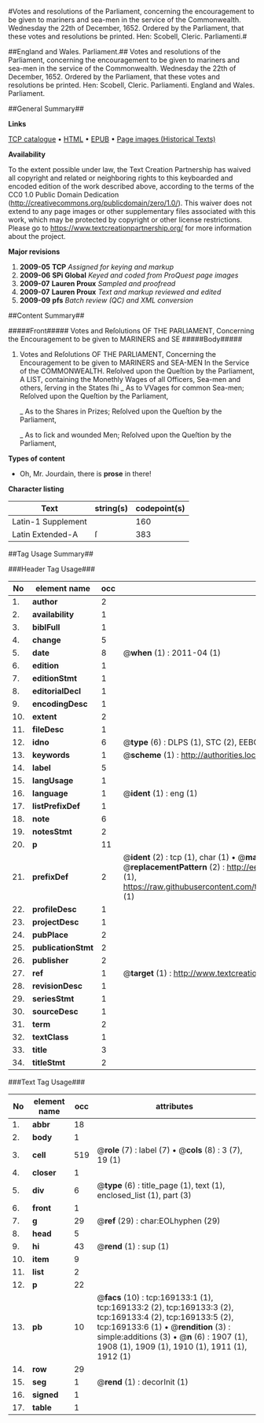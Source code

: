 #Votes and resolutions of the Parliament, concerning the encouragement to be given to mariners and sea-men in the service of the Commonwealth. Wednesday the 22th of December, 1652. Ordered by the Parliament, that these votes and resolutions be printed. Hen: Scobell, Cleric. Parliamenti.#

##England and Wales. Parliament.##
Votes and resolutions of the Parliament, concerning the encouragement to be given to mariners and sea-men in the service of the Commonwealth. Wednesday the 22th of December, 1652. Ordered by the Parliament, that these votes and resolutions be printed. Hen: Scobell, Cleric. Parliamenti.
England and Wales. Parliament.

##General Summary##

**Links**

[TCP catalogue](http://www.ota.ox.ac.uk/tcp/)  • 
[HTML](http://tei.it.ox.ac.uk/tcp/Texts-HTML/free/A74/A74462.html)  • 
[EPUB](http://tei.it.ox.ac.uk/tcp/Texts-EPUB/free/A74/A74462.epub) • 
[Page images (Historical Texts)](https://historicaltexts.jisc.ac.uk/eebo-99868252e)

**Availability**

To the extent possible under law, the Text Creation Partnership has waived all copyright and related or neighboring rights to this keyboarded and encoded edition of the work described above, according to the terms of the CC0 1.0 Public Domain Dedication (http://creativecommons.org/publicdomain/zero/1.0/). This waiver does not extend to any page images or other supplementary files associated with this work, which may be protected by copyright or other license restrictions. Please go to https://www.textcreationpartnership.org/ for more information about the project.

**Major revisions**

1. __2009-05__ __TCP__ *Assigned for keying and markup*
1. __2009-06__ __SPi Global__ *Keyed and coded from ProQuest page images*
1. __2009-07__ __Lauren Proux__ *Sampled and proofread*
1. __2009-07__ __Lauren Proux__ *Text and markup reviewed and edited*
1. __2009-09__ __pfs__ *Batch review (QC) and XML conversion*

##Content Summary##

#####Front#####
Votes and Reſolutions OF THE PARLIAMENT, Concerning the Encouragement to be given to MARINERS and SE
#####Body#####

1. Votes and Reſolutions OF THE PARLIAMENT, Concerning the Encouragement to be given to MARINERS and SEA-MEN In the Service of the COMMONWEALTH. Reſolved upon the Queſtion by the Parliament,
A LIST, containing the Monethly Wages of all Officers, Sea-men and others, ſerving in the States ſhi
    _ As to VVages for common Sea-men; Reſolved upon the Queſtion by the Parliament,

    _ As to the Shares in Prizes; Reſolved upon the Queſtion by the Parliament,

    _ As to ſick and wounded Men; Reſolved upon the Queſtion by the Parliament,

**Types of content**

  * Oh, Mr. Jourdain, there is **prose** in there!

**Character listing**


|Text|string(s)|codepoint(s)|
|---|---|---|
|Latin-1 Supplement| |160|
|Latin Extended-A|ſ|383|

##Tag Usage Summary##

###Header Tag Usage###

|No|element name|occ|attributes|
|---|---|---|---|
|1.|__author__|2||
|2.|__availability__|1||
|3.|__biblFull__|1||
|4.|__change__|5||
|5.|__date__|8| @__when__ (1) : 2011-04 (1)|
|6.|__edition__|1||
|7.|__editionStmt__|1||
|8.|__editorialDecl__|1||
|9.|__encodingDesc__|1||
|10.|__extent__|2||
|11.|__fileDesc__|1||
|12.|__idno__|6| @__type__ (6) : DLPS (1), STC (2), EEBO-CITATION (1), PROQUEST (1), VID (1)|
|13.|__keywords__|1| @__scheme__ (1) : http://authorities.loc.gov/ (1)|
|14.|__label__|5||
|15.|__langUsage__|1||
|16.|__language__|1| @__ident__ (1) : eng (1)|
|17.|__listPrefixDef__|1||
|18.|__note__|6||
|19.|__notesStmt__|2||
|20.|__p__|11||
|21.|__prefixDef__|2| @__ident__ (2) : tcp (1), char (1)  •  @__matchPattern__ (2) : ([0-9\-]+):([0-9IVX]+) (1), (.+) (1)  •  @__replacementPattern__ (2) : http://eebo.chadwyck.com/downloadtiff?vid=$1&page=$2 (1), https://raw.githubusercontent.com/textcreationpartnership/Texts/master/tcpchars.xml#$1 (1)|
|22.|__profileDesc__|1||
|23.|__projectDesc__|1||
|24.|__pubPlace__|2||
|25.|__publicationStmt__|2||
|26.|__publisher__|2||
|27.|__ref__|1| @__target__ (1) : http://www.textcreationpartnership.org/docs/. (1)|
|28.|__revisionDesc__|1||
|29.|__seriesStmt__|1||
|30.|__sourceDesc__|1||
|31.|__term__|2||
|32.|__textClass__|1||
|33.|__title__|3||
|34.|__titleStmt__|2||


###Text Tag Usage###

|No|element name|occ|attributes|
|---|---|---|---|
|1.|__abbr__|18||
|2.|__body__|1||
|3.|__cell__|519| @__role__ (7) : label (7)  •  @__cols__ (8) : 3 (7), 19 (1)|
|4.|__closer__|1||
|5.|__div__|6| @__type__ (6) : title_page (1), text (1), enclosed_list (1), part (3)|
|6.|__front__|1||
|7.|__g__|29| @__ref__ (29) : char:EOLhyphen (29)|
|8.|__head__|5||
|9.|__hi__|43| @__rend__ (1) : sup (1)|
|10.|__item__|9||
|11.|__list__|2||
|12.|__p__|22||
|13.|__pb__|10| @__facs__ (10) : tcp:169133:1 (1), tcp:169133:2 (2), tcp:169133:3 (2), tcp:169133:4 (2), tcp:169133:5 (2), tcp:169133:6 (1)  •  @__rendition__ (3) : simple:additions (3)  •  @__n__ (6) : 1907 (1), 1908 (1), 1909 (1), 1910 (1), 1911 (1), 1912 (1)|
|14.|__row__|29||
|15.|__seg__|1| @__rend__ (1) : decorInit (1)|
|16.|__signed__|1||
|17.|__table__|1||
